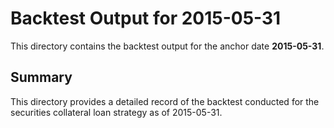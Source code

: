 # Backtest Output for 2015-05-31

This directory contains the backtest output for the anchor date **2015-05-31**.

## Summary

This directory provides a detailed record of the backtest conducted for the securities collateral loan strategy as of 2015-05-31.